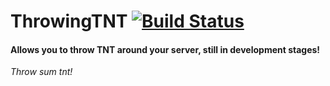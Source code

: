 # ThrowingTNT [![Build Status](https://travis-ci.org/boomboompower/ThrowingTNT.svg?branch=master)](https://travis-ci.org/boomboompower/ThrowingTNT)
#### Allows you to throw TNT around your server, still in development stages!
_Throw sum tnt!_
